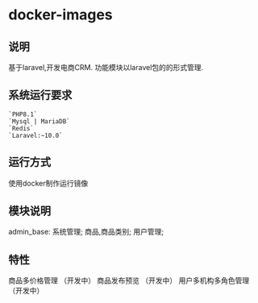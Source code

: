 # docker-images

## 说明
基于laravel,开发电商CRM. 功能模块以laravel包的的形式管理. 

## 系统运行要求
    `PHP8.1`
    `Mysql | MariaDB`
    `Redis`
    `Laravel:~10.0`

## 运行方式
使用docker制作运行镜像

## 模块说明
admin_base:  系统管理; 商品,商品类别; 用户管理;

## 特性
商品多价格管理      （开发中）
商品发布预览        （开发中）
用户多机构多角色管理 （开发中）